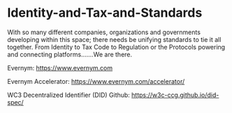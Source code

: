 # Identity-and-Tax-and-Standards
With so many different companies, organizations and governments developing within this space; there needs be unifying standards to tie it all together.  From Identity to Tax Code to Regulation or the Protocols powering and connecting platforms.......We are there.


Evernym:  https://www.evernym.com

Evernym Accelerator:  https://www.evernym.com/accelerator/

WC3 Decentralized Identifier (DID) Github:  https://w3c-ccg.github.io/did-spec/
